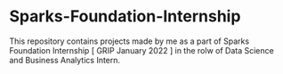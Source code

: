 # Sparks-Foundation-Internship

This repository contains projects made by me as a part of Sparks Foundation Internship [ GRIP January 2022 ] in the rolw of Data Science and Business Analytics Intern.
